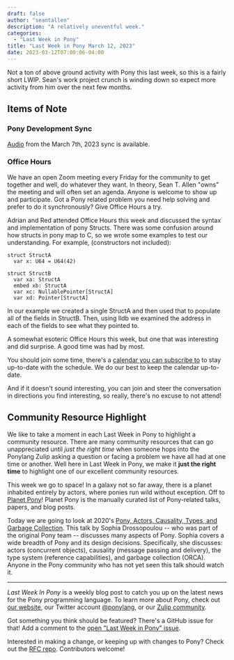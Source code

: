 ```yaml
---
draft: false
author: "seantallen"
description: "A relatively uneventful week."
categories:
  - "Last Week in Pony"
title: "Last Week in Pony March 12, 2023"
date: 2023-03-12T07:00:06-04:00
---
```


Not a ton of above ground activity with Pony this last week, so this is a fairly short LWIP. Sean's work project crunch is winding down so expect more activity from him over the next few months.

<!-- more -->

## Items of Note

### Pony Development Sync

[Audio](https://sync-recordings.ponylang.io/r/2023_03_07.m4a) from the March 7th, 2023 sync is available.

### Office Hours

We have an open Zoom meeting every Friday for the community to get together and well, do whatever they want. In theory, Sean T. Allen "owns" the meeting and will often set an agenda. Anyone is welcome to show up and participate. Got a Pony related problem you need help solving and prefer to do it synchronously? Give Office Hours a try.

Adrian and Red attended Office Hours this week and discussed the syntax and implementation of pony Structs. There was some confusion around how structs in pony map to C, so we wrote some examples to test our understanding.  For example, (constructors not included):

```pony
struct StructA
  var x: U64 = U64(42)

struct StructB
  var xa: StructA
  embed xb: StructA
  var xc: NullablePointer[StructA]
  var xd: Pointer[StructA]
```

In our example we created a single StructA and then used that to populate all of the fields in StructB. Then, using lldb we examined the address in each of the fields to see what they pointed to.

A somewhat esoteric Office Hours this week, but one that was interesting and did surprise. A good time was had by most.

You should join some time, there's a [calendar you can subscribe to](https://calendar.google.com/calendar/ical/4465e68ae24131ae00461a40893f2637a2c9ac510e311a44ff78680e2f183ce3%40group.calendar.google.com/public/basic.ics) to stay up-to-date with the schedule. We do our best to keep the calendar up-to-date.

And if it doesn't sound interesting, you can join and steer the conversation in directions you find interesting, so really, there's no excuse to not attend!

## Community Resource Highlight

We like to take a moment in each Last Week in Pony to highlight a community resource. There are many community resources that can go unappreciated until _just the right time_ when someone hops into the Ponylang Zulip asking a question or facing a problem we have all had at one time or another. Well here in Last Week in Pony, we make it **just the right time** to highlight one of our excellent community resources.

This week we go to space! In a galaxy not so far away, there is a planet inhabited entirely by actors, where ponies run wild without exception. Off to [Planet Pony](https://www.ponylang.io/community/planet-pony/)! Planet Pony is the manually curated list of Pony-related talks, papers, and blog posts.

Today we are going to look at 2020's [Pony, Actors, Causality, Types, and Garbage Collection](https://www.infoq.com/presentations/pony-types-garbage-collection/). This talk by Sophia Drossopoulou -- who was part of the original Pony team -- discusses many aspects of Pony. Sophia covers a wide breadth of Pony and its design decisions. Specifically, she discusses: actors (concurrent objects), causality (message passing and delivery), the type system (reference capabilities), and garbage collection (ORCA). Anyone in the Pony community who has not yet seen this talk should watch it.

---

_Last Week In Pony_ is a weekly blog post to catch you up on the latest news for the Pony programming language. To learn more about Pony, check out [our website](https://ponylang.io), our Twitter account [@ponylang](https://twitter.com/ponylang), or our [Zulip community](https://ponylang.zulipchat.com).

Got something you think should be featured? There's a GitHub issue for that! Add a comment to the [open "Last Week in Pony" issue](https://github.com/ponylang/ponylang.github.io/issues?q=is%3Aissue+is%3Aopen+label%3Alast-week-in-pony).

Interested in making a change, or keeping up with changes to Pony? Check out the [RFC repo](https://github.com/ponylang/rfcs). Contributors welcome!
